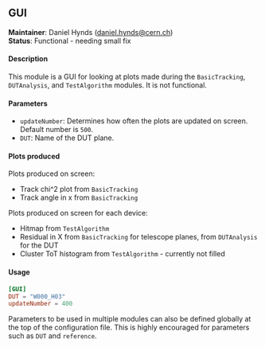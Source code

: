 ## GUI
**Maintainer**: Daniel Hynds (<daniel.hynds@cern.ch>)  
**Status**: Functional - needing small fix

#### Description
This module is a GUI for looking at plots made during the `BasicTracking`, `DUTAnalysis`, and `TestAlgorithm` modules. It is not functional.

#### Parameters
* `updateNumber`: Determines how often the plots are updated on screen. Default number is `500`.
* `DUT`: Name of the DUT plane.

#### Plots produced
Plots produced on screen:
* Track chi^2 plot from `BasicTracking`
* Track angle in x from `BasicTracking`

Plots produced on screen for each device:
* Hitmap from `TestAlgorithm`
* Residual in X from `BasicTracking` for telescope planes, from `DUTAnalysis` for the DUT
* Cluster ToT histogram from `TestAlgorithm` - currently not filled

#### Usage
```toml
[GUI]
DUT = "W000_H03"
updateNumber = 400
```
Parameters to be used in multiple modules can also be defined globally at the top of the configuration file. This is highly encouraged for parameters such as `DUT` and `reference`.
